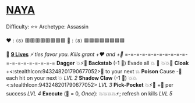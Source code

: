 # [**__NAYA__**](<https://youtu.be/NpQ-s3zQass?si=UdrIZmsXHp2ZnCH0>) 
Difficulty: ⭐⭐
Archetype: Assassin

:heart: : `(8)` :red_square::red_square::red_square::red_square::red_square::red_square::red_square::red_square: 
:large_blue_diamond: : `(8)` :blue_square::blue_square::blue_square::blue_square::blue_square::blue_square::blue_square::blue_square: 

:feet: [**9 Lives**](https://media.discordapp.net/attachments/1056365502101979146/1168051983844921344/naya.png?ex=65505c2e&is=653de72e&hm=d2a8675ee49c3519801cef92fbe7223ad26c9d43ec4c30158e6342f074bf57db&=&width=673&height=673)
*:zap: ties favor you. Kills grant +:heart: and +:large_blue_diamond:*
=-=-=-=-=-=-=-=-=-=-=-=-=-=-=-=-=-=-=-=
**Dagger** :boom::zap::no_entry_sign:
**Backstab** (-1 :large_blue_diamond:) Evade all :boom: :twisted_rightwards_arrows: :boom::boom::no_entry_sign:
**Cloak** +<:stealthIcon:943248201790677052>:dart: to your next :boom:
**Poison** Cause -:large_blue_diamond: each hit on your next :boom: *LVL 2*
**Shadow Claw** (-1 :large_blue_diamond:) :boom::boom:<:stealthIcon:943248201790677052> *LVL 3*
**Pick-Pocket** :boom::zap::twisted_rightwards_arrows: +:large_blue_diamond: per success *LVL 4*
**Execute** (:large_blue_diamond: = 0, *Once*): :boom::boom::boom::boom::zap:; refresh on kills *LVL 5*
